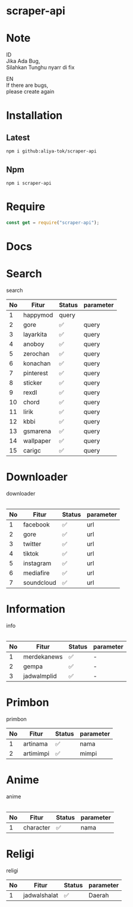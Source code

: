 # scraper-api

# Note

ID</br>
Jika Ada Bug,</br>
Silahkan Tunghu nyarr di fix

EN</br>
If there are bugs,</br>
please create again

# Installation

## Latest

`npm i github:aliya-tok/scraper-api`

## Npm

`npm i scraper-api`

# Require

```js
const get = require("scraper-api");
```

# Docs

# Search
search</b></b>
<table class="tg">
<thead>
  <tr>
    <th class="tg-0pky">No</th>
    <th class="tg-0pky">Fitur</th>
    <th class="tg-0pky">Status</th>
    <th class="tg-0pky">parameter</th>
  </tr>
</thead>
<tbody>
  <tr>
    <td class="tg-0pky">1</td>
    <td class="tg-0pky">happymod</td>
    <td class="tg-0pky">query</td>
  </tr>
  <tr>
    <td class="tg-0pky">2</td>
    <td class="tg-0pky">gore</td>
    <td class="tg-0pky">✅</td>
    <td class="tg-0pky">query</td>
  </tr>
  <tr>
    <td class="tg-0pky">3</td>
    <td class="tg-0pky">layarkita</td>
    <td class="tg-0pky">✅</td>
    <td class="tg-0pky">query</td>
  </tr>
  <tr>
    <td class="tg-0pky">4</td>
    <td class="tg-0pky">anoboy</td>
    <td class="tg-0pky">✅</td>
    <td class="tg-0pky">query</td>
  </tr>
  <tr>
    <td class="tg-0pky">5</td>
    <td class="tg-0pky">zerochan</td>
    <td class="tg-0pky">✅</td>
    <td class="tg-0pky">query</td>
  </tr>
  <tr>
    <td class="tg-0pky">6</td>
    <td class="tg-0pky">konachan</td>
    <td class="tg-0pky">✅</td>
    <td class="tg-0pky">query</td>
  </tr>
  <tr>
    <td class="tg-0pky">7</td>
    <td class="tg-0pky">pinterest</td>
    <td class="tg-0pky">✅</td>
    <td class="tg-0pky">query</td>
  </tr>
  <tr>
    <td class="tg-0pky">8</td>
    <td class="tg-0pky">sticker</td>
    <td class="tg-0pky">✅</td>
    <td class="tg-0pky">query</td>
  </tr>
  <tr>
    <td class="tg-0pky">9</td>
    <td class="tg-0pky">rexdl</td>
    <td class="tg-0pky">✅</td>
    <td class="tg-0pky">query</td>
  </tr>
  <tr>
    <td class="tg-0pky">10</td>
    <td class="tg-0pky">chord</td>
    <td class="tg-0pky">✅</td>
    <td class="tg-0pky">query</td>
  </tr>
  <tr>
    <td class="tg-0pky">11</td>
    <td class="tg-0pky">lirik</td>
    <td class="tg-0pky">✅</td>
    <td class="tg-0pky">query</td>
  </tr>
  <tr>
    <td class="tg-0pky">12</td>
    <td class="tg-0pky">kbbi</td>
    <td class="tg-0pky">✅</td>
    <td class="tg-0pky">query</td>
  </tr>
  <tr>
    <td class="tg-0pky">13</td>
    <td class="tg-0pky">gsmarena</td>
    <td class="tg-0pky">✅</td>
    <td class="tg-0pky">query</td>
  </tr>
  <tr>
    <td class="tg-0pky">14</td>
    <td class="tg-0pky">wallpaper</td>
    <td class="tg-0pky">✅</td>
    <td class="tg-0pky">query</td>
  </tr>
  <tr>
    <td class="tg-0pky">15</td>
    <td class="tg-0pky">carigc</td>
    <td class="tg-0pky">✅</td>
    <td class="tg-0pky">query</td>
  </tr>
</tbody>
</table>

# Downloader
downloader</br></br>
<table class="tg">
<thead>
  <tr>
    <th class="tg-0pky">No</th>
    <th class="tg-0pky">Fitur</th>
    <th class="tg-0pky">Status</th>
    <th class="tg-0pky">parameter</th>
  </tr>
</thead>
<tbody>
  <tr>
    <td class="tg-0pky">1</td>
    <td class="tg-0pky">facebook</td>
    <td class="tg-0pky">✅</td>
    <td class="tg-0pky">url</td>
  </tr>
  <tr>
    <td class="tg-0pky">2</td>
    <td class="tg-0pky">gore</td>
    <td class="tg-0pky">✅</td>
    <td class="tg-0pky">url</td>
  </tr>
  <tr>
    <td class="tg-0pky">3</td>
    <td class="tg-0pky">twitter</td>
    <td class="tg-0pky">✅</td>
    <td class="tg-0pky">url</td>
  </tr>
  <tr>
    <td class="tg-0pky">4</td>
    <td class="tg-0pky">tiktok</td>
    <td class="tg-0pky">✅</td>
    <td class="tg-0pky">url</td>
  </tr>
  <tr>
    <td class="tg-0pky">5</td>
    <td class="tg-0pky">instagram</td>
    <td class="tg-0pky">✅</td>
    <td class="tg-0pky">url</td>
  </tr>
  <tr>
    <td class="tg-0pky">6</td>
    <td class="tg-0pky">mediafire</td>
    <td class="tg-0pky">✅</td>
    <td class="tg-0pky">url</td>
  </tr>
  <tr>
    <td class="tg-0pky">7</td>
    <td class="tg-0pky">soundcloud</td>
    <td class="tg-0pky">✅</td>
    <td class="tg-0pky">url</td>
  </tr>
</tbody>
</table>

# Information
info</br></br>
<table class="tg">
<thead>
  <tr>
    <th class="tg-0pky">No</th>
    <th class="tg-0pky">Fitur</th>
    <th class="tg-0pky">Status</th>
    <th class="tg-0pky">parameter</th>
  </tr>
</thead>
<tbody>
  <tr>
    <td class="tg-0pky">1</td>
    <td class="tg-0pky">merdekanews</td>
    <td class="tg-0pky">✅</td>
    <td class="tg-0pky">-</td>
  </tr>
  <tr>
    <td class="tg-0pky">2</td>
    <td class="tg-0pky">gempa</td>
    <td class="tg-0pky">✅</td>
    <td class="tg-0pky">-</td>
  </tr>
  <tr>
    <td class="tg-0pky">3</td>
    <td class="tg-0pky">jadwalmplid</td>
    <td class="tg-0pky">✅</td>
    <td class="tg-0pky">-</td>
  </tr>
</tbody>
</table>

# Primbon
primbon</b></b>
<table class="tg">
<thead>
  <tr>
    <th class="tg-0pky">No</th>
    <th class="tg-0pky">Fitur</th>
    <th class="tg-0pky">Status</th>
    <th class="tg-0pky">parameter</th>
  </tr>
</thead>
<tbody>
  <tr>
    <td class="tg-0pky">1</td>
    <td class="tg-0pky">artinama</td>
    <td class="tg-0pky">✅</td>
    <td class="tg-0pky">nama</td>
  </tr>
  <tr>
    <td class="tg-0pky">2</td>
    <td class="tg-0pky">artimimpi</td>
    <td class="tg-0pky">✅</td>
    <td class="tg-0pky">mimpi</td>
  </tr>
</tbody>
</table>

# Anime
anime</br></br>
<table class="tg">
<thead>
  <tr>
    <th class="tg-0pky">No</th>
    <th class="tg-0pky">Fitur</th>
    <th class="tg-0pky">Status</th>
    <th class="tg-0pky">parameter</th>
  </tr>
</thead>
<tbody>
  <tr>
    <td class="tg-0pky">1</td>
    <td class="tg-0pky">character</td>
    <td class="tg-0pky">✅</td>
    <td class="tg-0pky">nama</td>
  </tr>
</tbody>
</table>

# Religi
religi</b></b>
<table class="tg">
<thead>
  <tr>
    <th class="tg-0pky">No</th>
    <th class="tg-0pky">Fitur</th>
    <th class="tg-0pky">Status</th>
    <th class="tg-0pky">parameter</th>
  </tr>
</thead>
<tbody>
  <tr>
    <td class="tg-0pky">1</td>
    <td class="tg-0pky">jadwalshalat</td>
    <td class="tg-0pky">✅</td>
    <td class="tg-0pky">Daerah</td>
  </tr>
</tbody>
</table>
